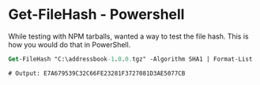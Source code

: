 # Get-FileHash - Powershell

While testing with NPM tarballs, wanted a way to test the file hash. This is how you would do that in PowerShell.

```ps
Get-FileHash "C:\addressbook-1.0.0.tgz" -Algorithm SHA1 | Format-List

# Output: E7A679539C32C66FE23281F3727081D3AE5077CB
```